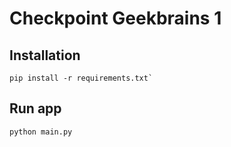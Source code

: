 # Checkpoint Geekbrains 1

## Installation
```
pip install -r requirements.txt`
```
## Run app
```
python main.py
```